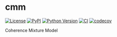 # cmm

[![License](https://img.shields.io/pypi/l/cmm.svg?color=green)](https://github.com/vrutten/cmm/raw/main/LICENSE)
[![PyPI](https://img.shields.io/pypi/v/cmm.svg?color=green)](https://pypi.org/project/cmm)
[![Python Version](https://img.shields.io/pypi/pyversions/cmm.svg?color=green)](https://python.org)
[![CI](https://github.com/vrutten/cmm/actions/workflows/ci.yml/badge.svg)](https://github.com/vrutten/cmm/actions/workflows/ci.yml)
[![codecov](https://codecov.io/gh/vrutten/cmm/branch/main/graph/badge.svg)](https://codecov.io/gh/vrutten/cmm)

Coherence Mixture Model
